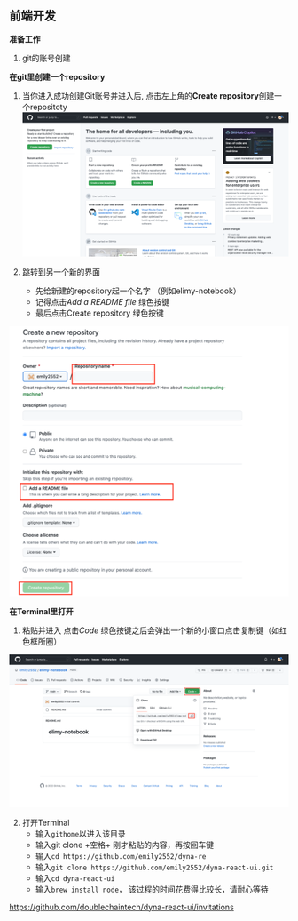 
## 前端开发 ##

**准备工作**

1. git的账号创建  



**在git里创建一个repository**

1. 当你进入成功创建Git账号并进入后, 点击左上角的**Create repository**创建一个repositoty
![](images/RC-1.png)

2. 跳转到另一个新的界面  
    + 先给新建的repository起一个名字 （例如elimy-notebook） 
    + 记得点击*Add a README file* 绿色按键 
    + 最后点击Create repository  绿色按键   
    
![](images/RC-2.png)




**在Terminal里打开**

1. 粘贴并进入
    点击*Code* 绿色按键之后会弹出一个新的小窗口点击复制键（如红色框所圈） 
    
![](images/RC-3.png)


2. 打开Terminal
    + 输入`githome`以进入该目录
    + 输入git clone +空格+ 刚才粘贴的内容，再按回车键
    + 输入`cd https://github.com/emily2552/dyna-re`
    + 输入`git clone https://github.com/emily2552/dyna-react-ui.git`
    + 输入`cd dyna-react-ui`
    + 输入`brew install node`， 该过程的时间花费得比较长，请耐心等待
    
    
https://github.com/doublechaintech/dyna-react-ui/invitations